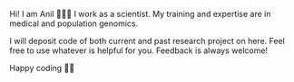 Hi! I am Anil 🙋🏾‍♂️ I work as a scientist. My training and expertise are in medical and population genomics.

I will deposit code of both current and past research project on here.
Feel free to use whatever is helpful for you. Feedback is always welcome!

Happy coding 🤘🏾
